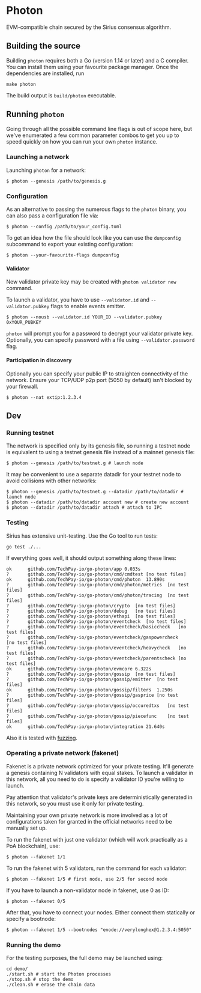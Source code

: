 # Photon 

EVM-compatible chain secured by the Sirius consensus algorithm.

## Building the source

Building `photon` requires both a Go (version 1.14 or later) and a C compiler. You can install
them using your favourite package manager. Once the dependencies are installed, run

```shell
make photon
```
The build output is ```build/photon``` executable.

## Running `photon`

Going through all the possible command line flags is out of scope here,
but we've enumerated a few common parameter combos to get you up to speed quickly
on how you can run your own `photon` instance.

### Launching a network

Launching `photon` for a network:

```shell
$ photon --genesis /path/to/genesis.g
```

### Configuration

As an alternative to passing the numerous flags to the `photon` binary, you can also pass a
configuration file via:

```shell
$ photon --config /path/to/your_config.toml
```

To get an idea how the file should look like you can use the `dumpconfig` subcommand to
export your existing configuration:

```shell
$ photon --your-favourite-flags dumpconfig
```

#### Validator

New validator private key may be created with `photon validator new` command.

To launch a validator, you have to use `--validator.id` and `--validator.pubkey` flags to enable events emitter.

```shell
$ photon --nousb --validator.id YOUR_ID --validator.pubkey 0xYOUR_PUBKEY
```

`photon` will prompt you for a password to decrypt your validator private key. Optionally, you can
specify password with a file using `--validator.password` flag.

#### Participation in discovery

Optionally you can specify your public IP to straighten connectivity of the network.
Ensure your TCP/UDP p2p port (5050 by default) isn't blocked by your firewall.

```shell
$ photon --nat extip:1.2.3.4
```

## Dev

### Running testnet

The network is specified only by its genesis file, so running a testnet node is equivalent to
using a testnet genesis file instead of a mainnet genesis file:
```shell
$ photon --genesis /path/to/testnet.g # launch node
```

It may be convenient to use a separate datadir for your testnet node to avoid collisions with other networks:
```shell
$ photon --genesis /path/to/testnet.g --datadir /path/to/datadir # launch node
$ photon --datadir /path/to/datadir account new # create new account
$ photon --datadir /path/to/datadir attach # attach to IPC
```

### Testing

Sirius has extensive unit-testing. Use the Go tool to run tests:
```shell
go test ./...
```

If everything goes well, it should output something along these lines:
```
ok  	github.com/TechPay-io/go-photon/app	0.033s
?   	github.com/TechPay-io/go-photon/cmd/cmdtest	[no test files]
ok  	github.com/TechPay-io/go-photon/cmd/photon	13.890s
?   	github.com/TechPay-io/go-photon/cmd/photon/metrics	[no test files]
?   	github.com/TechPay-io/go-photon/cmd/photon/tracing	[no test files]
?   	github.com/TechPay-io/go-photon/crypto	[no test files]
?   	github.com/TechPay-io/go-photon/debug	[no test files]
?   	github.com/TechPay-io/go-photon/ethapi	[no test files]
?   	github.com/TechPay-io/go-photon/eventcheck	[no test files]
?   	github.com/TechPay-io/go-photon/eventcheck/basiccheck	[no test files]
?   	github.com/TechPay-io/go-photon/eventcheck/gaspowercheck	[no test files]
?   	github.com/TechPay-io/go-photon/eventcheck/heavycheck	[no test files]
?   	github.com/TechPay-io/go-photon/eventcheck/parentscheck	[no test files]
ok  	github.com/TechPay-io/go-photon/evmcore	6.322s
?   	github.com/TechPay-io/go-photon/gossip	[no test files]
?   	github.com/TechPay-io/go-photon/gossip/emitter	[no test files]
ok  	github.com/TechPay-io/go-photon/gossip/filters	1.250s
?   	github.com/TechPay-io/go-photon/gossip/gasprice	[no test files]
?   	github.com/TechPay-io/go-photon/gossip/occuredtxs	[no test files]
?   	github.com/TechPay-io/go-photon/gossip/piecefunc	[no test files]
ok  	github.com/TechPay-io/go-photon/integration	21.640s
```

Also it is tested with [fuzzing](./FUZZING.md).


### Operating a private network (fakenet)

Fakenet is a private network optimized for your private testing.
It'll generate a genesis containing N validators with equal stakes.
To launch a validator in this network, all you need to do is specify a validator ID you're willing to launch.

Pay attention that validator's private keys are deterministically generated in this network, so you must use it only for private testing.

Maintaining your own private network is more involved as a lot of configurations taken for
granted in the official networks need to be manually set up.

To run the fakenet with just one validator (which will work practically as a PoA blockchain), use:
```shell
$ photon --fakenet 1/1
```

To run the fakenet with 5 validators, run the command for each validator:
```shell
$ photon --fakenet 1/5 # first node, use 2/5 for second node
```

If you have to launch a non-validator node in fakenet, use 0 as ID:
```shell
$ photon --fakenet 0/5
```

After that, you have to connect your nodes. Either connect them statically or specify a bootnode:
```shell
$ photon --fakenet 1/5 --bootnodes "enode://verylonghex@1.2.3.4:5050"
```

### Running the demo

For the testing purposes, the full demo may be launched using:
```shell
cd demo/
./start.sh # start the Photon processes
./stop.sh # stop the demo
./clean.sh # erase the chain data
```
